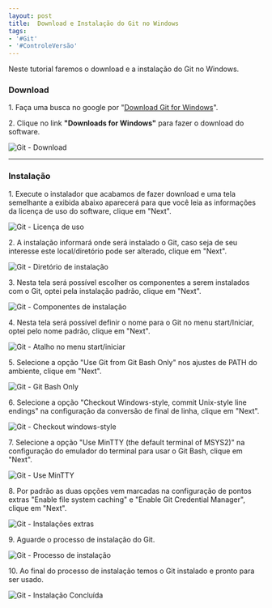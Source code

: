 ```yaml
---
layout: post
title:  Download e Instalação do Git no Windows
tags:
- '#Git'
- '#ControleVersão'
---
```


<p>Neste tutorial faremos o download e a instalação do Git no Windows.</p>

<h3 id="heading3">Download</h3>

<p>1. Faça uma busca no google por "<a href="https://git-scm.com/downloads" target="_blank">Download Git for Windows</a>".</p>

<p>2. Clique no link <strong>"Downloads for Windows"</strong> para fazer o download do software. </p>

<p><img src="https://raw.githubusercontent.com/mateusblopes/mateusblopes.github.io/master/_posts/img/GitInstalacao1.png" alt="Git - Download" /></p>

<hr/>

<h3 id="heading3">Instalação</h3>

<p>1. Execute o instalador que acabamos de fazer download e uma tela semelhante a exibida abaixo aparecerá para que você leia as informações da licença de uso do software, clique em "Next".</p>

<p><img src="https://raw.githubusercontent.com/mateusblopes/mateusblopes.github.io/master/_posts/img/GitInstalacao2.png" alt="Git - Licença de uso" /></p>

<p>2. A instalação informará onde será instalado o Git, caso seja de seu interesse este local/diretório pode ser alterado, clique em "Next".</p>

<p><img src="https://raw.githubusercontent.com/mateusblopes/mateusblopes.github.io/master/_posts/img/GitInstalacao3.png" alt="Git - Diretório de instalação" /></p>

<p>3. Nesta tela será possível escolher os componentes a serem instalados com o Git, optei pela instalação padrão, clique em "Next".</p>

<p><img src="https://raw.githubusercontent.com/mateusblopes/mateusblopes.github.io/master/_posts/img/GitInstalacao4.png" alt="Git - Componentes de instalação" /></p>

<p>4. Nesta tela será possível definir o nome para o Git no menu start/Iniciar, optei pelo nome padrão, clique em "Next".</p>

<p><img src="https://raw.githubusercontent.com/mateusblopes/mateusblopes.github.io/master/_posts/img/GitInstalacao5.png" alt="Git - Atalho no menu start/iniciar" /></p>

<p>5. Selecione a opção "Use Git from Git Bash Only" nos ajustes de PATH do ambiente, clique em "Next".</p>

<p><img src="https://raw.githubusercontent.com/mateusblopes/mateusblopes.github.io/master/_posts/img/GitInstalacao6.png" alt="Git - Git Bash Only" /></p>

<p>6. Selecione a opção "Checkout Windows-style, commit Unix-style line endings" na configuração da conversão de final de linha, clique em "Next".</p>

<p><img src="https://raw.githubusercontent.com/mateusblopes/mateusblopes.github.io/master/_posts/img/GitInstalacao7.png" alt="Git - Checkout windows-style" /></p>

<p>7. Selecione a opção "Use MinTTY (the default terminal of MSYS2)" na configuração do emulador do terminal para usar o Git Bash, clique em "Next".</p>

<p><img src="https://raw.githubusercontent.com/mateusblopes/mateusblopes.github.io/master/_posts/img/GitInstalacao8.png" alt="Git - Use MinTTY" /></p>

<p>8. Por padrão as duas opções vem marcadas na configuração de pontos extras "Enable file system caching" e "Enable Git Credential Manager", clique em "Next".</p>

<p><img src="https://raw.githubusercontent.com/mateusblopes/mateusblopes.github.io/master/_posts/img/GitInstalacao9.png" alt="Git - Instalações extras" /></p>

<p>9. Aguarde o processo de instalação do Git.</p>

<p><img src="https://raw.githubusercontent.com/mateusblopes/mateusblopes.github.io/master/_posts/img/GitInstalacao10.png" alt="Git - Processo de instalação" /></p>

<p>10. Ao final do processo de instalação temos o Git instalado e pronto para ser usado.</p>

<p><img src="https://raw.githubusercontent.com/mateusblopes/mateusblopes.github.io/master/_posts/img/GitInstalacao11.png" alt="Git - Instalação Concluída" /></p>
